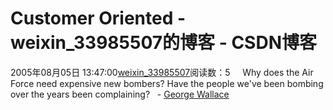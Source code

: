 # Customer Oriented - weixin_33985507的博客 - CSDN博客
2005年08月05日 13:47:00[weixin_33985507](https://me.csdn.net/weixin_33985507)阅读数：5
    Why does the Air Force need expensive new bombers? Have the people we've been bombing over the years been complaining?
  - [George Wallace](http://www.quotationspage.com/quotes/George_Wallace)
